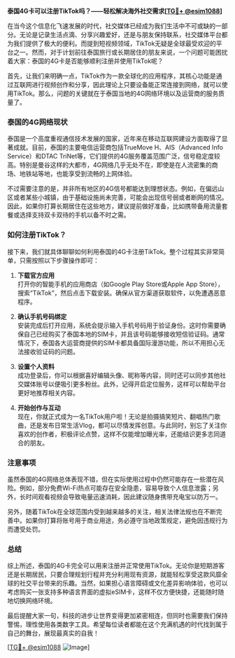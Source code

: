 **泰国4G卡可以注册TikTok吗？——轻松解决海外社交需求[[TG💪+ @esim1088](https://t.me/s/esim1088)]**

在当今这个信息化飞速发展的时代，社交媒体已经成为我们生活中不可或缺的一部分。无论是记录生活点滴、分享兴趣爱好，还是与朋友保持联系，社交媒体平台都为我们提供了极大的便利。而提到短视频领域，TikTok无疑是全球最受欢迎的平台之一。然而，对于计划前往泰国旅行或长期居住的朋友来说，一个问题可能困扰着大家：泰国的4G卡是否能够顺利注册并使用TikTok呢？

首先，让我们来明确一点，TikTok作为一款全球化的应用程序，其核心功能是通过互联网进行视频创作和分享，因此理论上只要设备能正常连接到网络，就可以使用TikTok。那么，问题的关键就在于泰国当地的4G网络环境以及运营商的服务质量了。

### 泰国的4G网络现状

泰国是一个高度重视通信技术发展的国家，近年来在移动互联网建设方面取得了显著成就。目前，泰国的主要电信运营商包括TrueMove H、AIS（Advanced Info Service）和DTAC TriNet等，它们提供的4G服务覆盖范围广泛，信号稳定度较高。特别是曼谷这样的大都市，4G网络几乎无处不在，即使是在人流密集的商场、地铁站等地，也能享受到流畅的上网体验。

不过需要注意的是，并非所有地区的4G信号都能达到理想状态。例如，在偏远山区或者某些小城镇，由于基础设施尚未完善，可能会出现信号弱或者断网的情况。因此，如果你打算长期居住在这些地方，建议提前做好准备，比如携带备用流量套餐或选择支持双卡双待的手机以备不时之需。

### 如何注册TikTok？

接下来，我们就具体聊聊如何利用泰国的4G卡注册TikTok。整个过程其实非常简单，只需按照以下步骤操作即可：

1. **下载官方应用**  
   打开你的智能手机的应用商店（如Google Play Store或Apple App Store），搜索“TikTok”，然后点击下载安装。确保从官方渠道获取软件，以免遭遇恶意程序。

2. **确认手机号码绑定**  
   安装完成后打开应用，系统会提示输入手机号码用于验证身份。这时你需要确保自己已经购买了泰国本地的SIM卡，并且该号码能够接收短信验证码。通常情况下，泰国各大运营商提供的SIM卡都具备国际漫游功能，所以不用担心无法接收验证码的问题。

3. **设置个人资料**  
   成功登录后，你可以根据喜好编辑头像、昵称等内容，同时还可以同步其他社交媒体账号以便吸引更多粉丝。此外，记得开启定位服务，这样可以帮助平台更好地推荐相关内容。

4. **开始创作与互动**  
   现在，你就正式成为一名TikTok用户啦！无论是拍摄搞笑短片、翻唱热门歌曲，还是发布日常生活Vlog，都可以尽情发挥创意。与此同时，别忘了关注你喜欢的创作者，积极评论点赞，这样不仅能增加曝光率，还能结识更多志同道合的朋友。

### 注意事项

虽然泰国的4G网络总体表现不错，但在实际使用过程中仍然可能存在一些潜在风险。例如，部分免费Wi-Fi热点可能存在安全隐患，容易导致个人信息泄露；另外，长时间观看视频会导致电量迅速消耗，因此建议随身携带充电宝以防万一。

另外，随着TikTok在全球范围内受到越来越多的关注，相关法律法规也在不断完善中。如果你打算将账号用于商业用途，务必遵守当地政策规定，避免因违规行为而遭受处罚。

### 总结

综上所述，泰国的4G卡完全可以用来注册并正常使用TikTok。无论你是短期游客还是长期居民，只要合理规划行程并充分利用现有资源，就能轻松享受这款风靡全球的社交平台带来的乐趣。当然，如果担心语言障碍或文化差异影响体验，也可以考虑购买一张支持多种语言界面的虚拟eSIM卡，这样不仅方便快捷，还能随时随地切换网络环境。

最后提醒大家一句，科技的进步让世界变得更加紧密相连，但同时也需要我们保持警惕，理性使用各类数字工具。希望每位读者都能在这个充满机遇的时代找到属于自己的舞台，展现最真实的自我！

[[TG💪+ @esim1088](https://t.me/s/esim1088) ![Image](https://i.postimg.cc/4NQfJmqS/Snipaste-2025-05-13-00-14-12.png)]